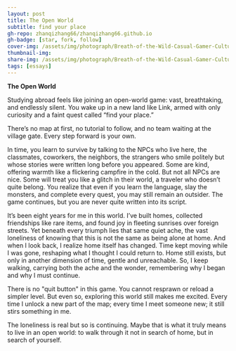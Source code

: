 ```yaml
---
layout: post
title: The Open World
subtitle: find your place
gh-repo: zhanqizhang66/zhanqizhang66.github.io
gh-badge: [star, fork, follow]
cover-img: /assets/img/photograph/Breath-of-the-Wild-Casual-Gamer-Culture.webp
thumbnail-img:
share-img: /assets/img/photograph/Breath-of-the-Wild-Casual-Gamer-Culture.webp
tags: [essays]
---
```

**The Open World**

Studying abroad feels like joining an open-world game: vast, breathtaking, and endlessly silent. You wake up in a new land like Link, armed with only curiosity and a faint quest called “find your place.” 

There’s no map at first, no tutorial to follow, and no team waiting at the village gate. Every step forward is your own.

In time, you learn to survive by talking to the NPCs who live here, the classmates, coworkers, the neighbors, the strangers who smile politely but whose stories were written long before you appeared. Some are kind, offering warmth like a flickering campfire in the cold. But not all NPCs are nice. Some will treat you like a glitch in their world, a traveler who doesn’t quite belong. You realize that even if you learn the language, slay the monsters, and complete every quest, you may still remain an outsider. The game continues, but you are never quite written into its script.

It’s been eight years for me in this world. I’ve built homes, collected friendships like rare items, and found joy in fleeting sunrises over foreign streets. Yet beneath every triumph lies that same quiet ache, the vast loneliness of knowing that this is not the same as being alone at home. And when I look back, I realize home itself has changed. Time kept moving while I was gone, reshaping what I thought I could return to. Home still exists, but only in another dimension of time, gentle and unreachable. So, I keep walking, carrying both the ache and the wonder, remembering why I began and why I must continue.

There is no "quit button" in this game. You cannot resprawn or reload a simpler level. But even so, exploring this world still makes me excited. Every time I unlock a new part of the map; every time I meet someone new; it still stirs something in me. 

The loneliness is real but so is continuing. Maybe that is what it truly means to live in an open world: to walk through it not in search of home, but in search of yourself.

